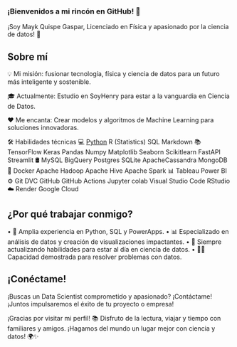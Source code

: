 ### ¡Bienvenidos a mi rincón en GitHub! 👋

¡Soy Mayk Quispe Gaspar, Licenciado en Física y apasionado por la ciencia de datos! 🚀

## Sobre mí
💡 Mi misión: fusionar tecnología, física y ciencia de datos para un futuro más inteligente y sostenible.

🎓 Actualmente: Estudio en SoyHenry para estar a la vanguardia en Ciencia de Datos.

❤️ Me encanta: Crear modelos y algoritmos de Machine Learning para soluciones innovadoras.

🛠  Habilidades técnicas
💻   [Python](https://camo.githubusercontent.com/8717d68f9391c117fed2e684f1661d04825367eea9e812bce2316064552612cb/68747470733a2f2f696d672e736869656c64732e696f2f62616467652f2d507974686f6e2d3333333333333f7374796c653d666c6174266c6f676f3d707974686f6e) R (Statistics) SQL Markdown
📚   TensorFlow Keras Pandas Numpy Matplotlib Seaborn Scikitlearn FastAPI Streamlit
🛢   MySQL BigQuery Postgres SQLite ApacheCassandra MongoDB
🔧   Docker Apache Hadoop Apache Hive Apache Spark
📊   Tableau Power BI
⚙️   Git DVC GitHub GitHub Actions Jupyter colab Visual Studio Code RStudio
☁️   Render Google Cloud


## ¿Por qué trabajar conmigo?
• 💼 Amplia experiencia en Python, SQL y PowerApps.
• 📊 Especializado en análisis de datos y creación de visualizaciones impactantes.
• 🌱 Siempre actualizando habilidades para estar al día en ciencia de datos.
• 👨‍💼 Capacidad demostrada para resolver problemas con datos.

## ¡Conéctame!
¡Buscas un Data Scientist comprometido y apasionado? ¡Contáctame! ¡Juntos impulsaremos el éxito de tu proyecto o empresa!

¡Gracias por visitar mi perfil! 📚 Disfruto de la lectura, viajar y tiempo con familiares y amigos. ¡Hagamos del mundo un lugar mejor con ciencia y datos! 🌍✨

<!--
**MAYKJOEL/MAYKJOEL** is a ✨ _special_ ✨ repository because its `README.md` (this file) appears on your GitHub profile.

Here are some ideas to get you started:

- 🔭 I’m currently working on ...
- 🌱 I’m currently learning ...
- 👯 I’m looking to collaborate on ...
- 🤔 I’m looking for help with ...
- 💬 Ask me about ...
- 📫 How to reach me: ...
- 😄 Pronouns: ...
- ⚡ Fun fact: ...
-->

